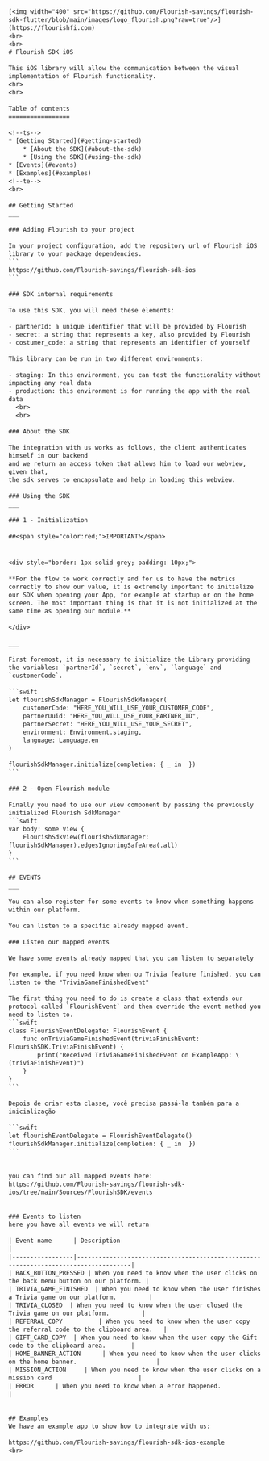     [<img width="400" src="https://github.com/Flourish-savings/flourish-sdk-flutter/blob/main/images/logo_flourish.png?raw=true"/>](https://flourishfi.com)
    <br>
    <br>
    # Flourish SDK iOS

    This iOS library will allow the communication between the visual implementation of Flourish functionality.
    <br>
    <br>

    Table of contents
    =================

    <!--ts-->
    * [Getting Started](#getting-started)
        * [About the SDK](#about-the-sdk)
        * [Using the SDK](#using-the-sdk)
    * [Events](#events)
    * [Examples](#examples)
    <!--te-->
    <br>

    ## Getting Started
    ___

    ### Adding Flourish to your project

    In your project configuration, add the repository url of Flourish iOS library to your package dependencies.
    ```
    https://github.com/Flourish-savings/flourish-sdk-ios
    ```

    ### SDK internal requirements

    To use this SDK, you will need these elements:

    - partnerId: a unique identifier that will be provided by Flourish
    - secret: a string that represents a key, also provided by Flourish
    - costumer_code: a string that represents an identifier of yourself

    This library can be run in two different environments:

    - staging: In this environment, you can test the functionality without impacting any real data
    - production: this environment is for running the app with the real data
      <br>
      <br>

    ### About the SDK

    The integration with us works as follows, the client authenticates himself in our backend
    and we return an access token that allows him to load our webview, given that,
    the sdk serves to encapsulate and help in loading this webview.

    ### Using the SDK
    ___

    ### 1 - Initialization

    ##<span style="color:red;">IMPORTANT❗</span>


    <div style="border: 1px solid grey; padding: 10px;">

    **For the flow to work correctly and for us to have the metrics correctly to show our value, it is extremely important to initialize our SDK when opening your App, for example at startup or on the home screen. The most important thing is that it is not initialized at the same time as opening our module.**

    </div>

    ___

    First foremost, it is necessary to initialize the Library providing the variables: `partnerId`, `secret`, `env`, `language` and `customerCode`.

    ```swift
    let flourishSdkManager = FlourishSdkManager(
        customerCode: "HERE_YOU_WILL_USE_YOUR_CUSTOMER_CODE",
        partnerUuid: "HERE_YOU_WILL_USE_YOUR_PARTNER_ID",
        partnerSecret: "HERE_YOU_WILL_USE_YOUR_SECRET",
        environment: Environment.staging,
        language: Language.en
    )

    flourishSdkManager.initialize(completion: { _ in  })
    ```

    ### 2 - Open Flourish module

    Finally you need to use our view component by passing the previously initialized Flourish SdkManager
    ```swift
    var body: some View {
        FlourishSdkView(flourishSdkManager: flourishSdkManager).edgesIgnoringSafeArea(.all)
    }
    ```

    ## EVENTS
    ___

    You can also register for some events to know when something happens within our platform.

    You can listen to a specific already mapped event.

    ### Listen our mapped events

    We have some events already mapped that you can listen to separately

    For example, if you need know when ou Trivia feature finished, you can listen to the "TriviaGameFinishedEvent"

    The first thing you need to do is create a class that extends our protocol called `FlourishEvent` and then override the event method you need to listen to.
    ```swift
    class FlourishEventDelegate: FlourishEvent {
        func onTriviaGameFinishedEvent(triviaFinishEvent: FlourishSDK.TriviaFinishEvent) {
            print("Received TriviaGameFinishedEvent on ExampleApp: \(triviaFinishEvent)")
        }
    }
    ```

    Depois de criar esta classe, você precisa passá-la também para a inicialização

    ```swift
    let flourishEventDelegate = FlourishEventDelegate()
    flourishSdkManager.initialize(completion: { _ in  })
    ```


    you can find our all mapped events here:
    https://github.com/Flourish-savings/flourish-sdk-ios/tree/main/Sources/FlourishSDK/events


    ### Events to listen
    here you have all events we will return

    | Event name      | Description                                                                         |
    |-----------------|-------------------------------------------------------------------------------------|
    | BACK_BUTTON_PRESSED | When you need to know when the user clicks on the back menu button on our platform. |
    | TRIVIA_GAME_FINISHED  | When you need to know when the user finishes a Trivia game on our platform.         |
    | TRIVIA_CLOSED  | When you need to know when the user closed the Trivia game on our platform.         |
    | REFERRAL_COPY          | When you need to know when the user copy the referral code to the clipboard area.   |
    | GIFT_CARD_COPY  | When you need to know when the user copy the Gift code to the clipboard area.       |
    | HOME_BANNER_ACTION      | When you need to know when the user clicks on the home banner.                      |
    | MISSION_ACTION     | When you need to know when the user clicks on a mission card                        |
    | ERROR      | When you need to know when a error happened.                                        |


    ## Examples
    We have an example app to show how to integrate with us:

    https://github.com/Flourish-savings/flourish-sdk-ios-example
    <br>
